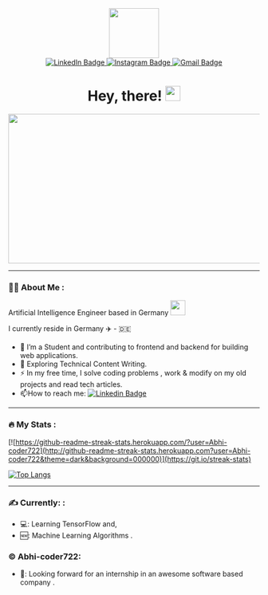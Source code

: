 <div id="header" align="center">
        <img src="https://media.giphy.com/media/M9gbBd9nbDrOTu1Mqx/giphy.gif" width="100" />
</div>
<div id="badges" align="center">
    <a href="https://www.linkedin.com/in/abhishek-patel-ab9527246/">
        <img src="https://img.shields.io/badge/LinkedIn-blue?style=for-the-badge&logo=linkedin&logoColor=white"
            alt="LinkedIn Badge" />
    </a>
    <a href="https://instagram.com/real_tech_coder?igshid=YmMyMTA2M2Y=">
        <img src="https://img.shields.io/badge/Instagram-red?style=for-the-badge&logo=instagram&logoColor=white"
            alt="Instagram Badge" />
    </a>
    <a href="mailto:072abhi@gmail.com">
        <img src="https://img.shields.io/badge/Gmail-blue?style=for-the-badge&logo=gmail&logoColor=white"
            alt="Gmail Badge" />
    </a>
</div>

<div align="center">
    <img  src="https://komarev.com/ghpvc/?username=Abhi-coder722&style=flat-square&color=blue" alt=""/>
</div>

<h1 align="center">
    Hey, there!
    <img src="https://media.giphy.com/media/hvRJCLFzcasrR4ia7z/giphy.gif" width="30px" />
</h1>
<div align="center">
    <img src="https://media.giphy.com/media/dWesBcTLavkZuG35MI/giphy.gif" width="600" height="300" />
</div>

---
### :man_technologist: About Me :
<p>  Artificial Intelligence Engineer based in Germany <img src="https://media.giphy.com/media/WUlplcMpOCEmTGBtBW/giphy.gif" width="30">

</p>

 I currently reside in Germany ✈️ - 🇩🇪

    
    
- :telescope: I’m a Student and contributing to frontend and backend for building web applications.
- :seedling: Exploring Technical Content Writing.
- :zap: In my free time, I solve coding problems , work & modify on my old projects and read tech articles.
- :mailbox:How to reach me: [![Linkedin Badge](https://img.shields.io/badge/-LinkedIn-blue?style=flat&logo=Linkedin&logoColor=white)](https://www.linkedin.com/in/abhishek-patel-ab9527246/)






---

### :fire: My Stats :

[![https://github-readme-streak-stats.herokuapp.com/?user=Abhi-coder722](http://github-readme-streak-stats.herokuapp.com?user=Abhi-coder722&theme=dark&background=000000)](https://git.io/streak-stats)

[![Top Langs](https://github-readme-stats.vercel.app/api/top-langs/?username=Abhi-coder722&layout=compact&theme=dark&background=000000&hide_progress=true)](https://github.com/Abhi-coder722/github-readme-stats)

---

### :writing_hand: Currently: :

- 💻:  Learning TensorFlow and,
- 🆕:  Machine Learning Algorithms .

### :copyright: Abhi-coder722:
- 🤝: Looking forward for an internship in an awesome software based company .
